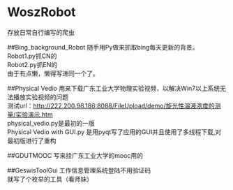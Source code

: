 # WoszRobot
存放日常自行编写的爬虫<br>

##Bing_background_Robot
随手用Py做来抓取bing每天更新的背景。<br>
Robot1.py抓CN的<br>
Robot2.py抓EN的<br>
由于有点懒，懒得写进同一个了。<br>

##Physical Vedio
用来下载广东工业大学物理实验视频，以解决Win7以上系统无法播放实验视频的问题<br>
测试url：http://222.200.98.186:8088/FileUpload/demo/旋光性溶液浓度的测量/实验演示.htm <br>
physical_vedio.py是最初的一版<br>
Physical Vedio with GUI.py 是用pyqt写了应用的GUI并且使用了多线程下载,对最初版进行了重构<br>

##GDUTMOOC
写来挂广东工业大学的mooc用的<br>

##GeswisToolGui
工作信息管理系统登陆不用验证码<br>
就写了个枚举的工具（看师妹）<br>
